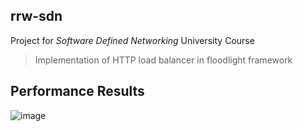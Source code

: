 ## rrw-sdn
Project for _Software Defined Networking_ University Course
> Implementation of HTTP load balancer in floodlight framework

## Performance Results
![image](https://github.com/marcink2138/rrw-sdn/assets/56030577/c521471d-9fa3-4b2e-bee3-aa19c2b3f4f1)

